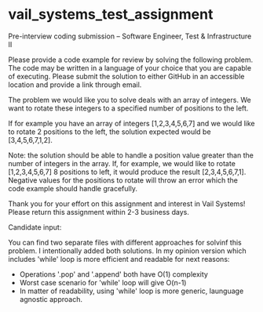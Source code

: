 # vail_systems_test_assignment
Pre-interview coding submission –
Software Engineer, Test & Infrastructure II

Please provide a code example for review by solving the following problem. The code may be written in a
language of your choice that you are capable of executing. Please submit the solution to either GitHub in
an accessible location and provide a link through email.

The problem we would like you to solve deals with an array of integers. We want to rotate these integers
to a specified number of positions to the left.

If for example you have an array of integers [1,2,3,4,5,6,7] and we would like to rotate 2 positions to the
left, the solution expected would be [3,4,5,6,7,1,2].

Note: the solution should be able to handle a position value greater than the number of integers in the
array. If, for example, we would like to rotate [1,2,3,4,5,6,7] 8 positions to left, it would produce the
result [2,3,4,5,6,7,1]. Negative values for the positions to rotate will throw an error which the code
example should handle gracefully.

Thank you for your effort on this assignment and interest in Vail Systems! Please return this assignment
within 2-3 business days.

Candidate input:

You can find two separate files with different approaches for solvinf this problem. I intentionally added both solutions.
In my opinion version which includes 'while' loop is more efficient and readable for next reasons:
* Operations '.pop' and '.append' both have O(1) complexity
* Worst case scenario for 'while' loop will give O(n-1)
* In matter of readability, using 'while' loop is more generic, launguage agnostic approach.
